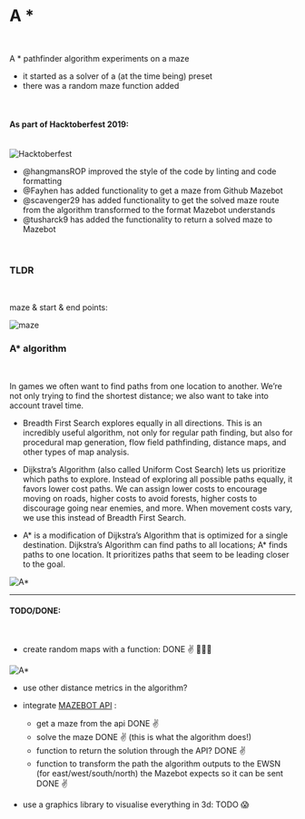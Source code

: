 # A *

<br />
 

A * pathfinder algorithm experiments on a maze

- it started as a solver of a (at the time being) preset 
- there was a random maze function added


<br />


####  As part of Hacktoberfest 2019:

<br />

   <img src="https://hacktoberfest.digitalocean.com/assets/logo-hf19-header-8245176fe235ab5d942c7580778a914110fa06a23c3d55bf40e2d061809d8785.svg"  title="Hacktoberfest">

<br />

- @hangmansROP improved the style of the code by linting and code formatting
- @Fayhen has added functionality to get a maze from Github Mazebot
- @scavenger29 has added functionality to get the solved maze route from the algorithm transformed 
to the format Mazebot understands
- @tusharck9 has added the functionality to return a solved maze to Mazebot



<br />

### TLDR 

<br />

maze & start & end points:

<img src="https://github.com/mamonu/Astar/blob/master/mazestep_000.png"  title="maze">




<br />

### A* algorithm

<br />

In games we often want to find paths from one location to another. 
We’re not only trying to find the shortest distance; we also want to take into account travel time.

- Breadth First Search explores equally in all directions. 
    This is an incredibly useful algorithm, not only for regular path finding, 
    but also for procedural map generation, flow field pathfinding, distance maps, and other types of map analysis.


- Dijkstra’s Algorithm (also called Uniform Cost Search) lets us prioritize which paths to explore. 
    Instead of exploring all possible paths equally, it favors lower cost paths. 
    We can assign lower costs to encourage moving on roads, higher costs to avoid forests, 
    higher costs to discourage going near enemies, and more. 
    When movement costs vary, we use this instead of Breadth First Search.


- A* is a modification of Dijkstra’s Algorithm that is optimized for a single destination. 
    Dijkstra’s Algorithm can find paths to all locations; 
    A* finds paths to one location. It prioritizes paths that seem to be leading closer to the goal.






<img src="https://github.com/mamonu/Astar/blob/master/out.gif"  title="A*">



<br />

----

#### TODO/DONE:

<br />

 - create random maps with a function: DONE :v:   :game_die::game_die::game_die:

<img src="https://github.com/mamonu/Astar/blob/master/outrand.gif"  title="A*">


- use other distance metrics in the algorithm?

- integrate [MAZEBOT API](https://github.com/mamonu/Astar/blob/master/MazebotAPI.md)  : 
   
   * get a maze from the api  DONE :v:  
   * solve the maze DONE :v:  (this is what the algorithm does!)
   * function to return the solution through the API?  DONE :v:  
   * function to transform the path the algorithm outputs to the EWSN (for east/west/south/north) the Mazebot expects so it can be sent DONE :v:  
   
   
  
   

  




- use a graphics library to visualise everything in 3d: TODO :scream:

